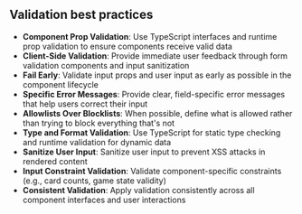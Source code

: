 ## Validation best practices

- **Component Prop Validation**: Use TypeScript interfaces and runtime prop validation to ensure components receive valid data
- **Client-Side Validation**: Provide immediate user feedback through form validation components and input sanitization
- **Fail Early**: Validate input props and user input as early as possible in the component lifecycle
- **Specific Error Messages**: Provide clear, field-specific error messages that help users correct their input
- **Allowlists Over Blocklists**: When possible, define what is allowed rather than trying to block everything that's not
- **Type and Format Validation**: Use TypeScript for static type checking and runtime validation for dynamic data
- **Sanitize User Input**: Sanitize user input to prevent XSS attacks in rendered content
- **Input Constraint Validation**: Validate component-specific constraints (e.g., card counts, game state validity)
- **Consistent Validation**: Apply validation consistently across all component interfaces and user interactions
